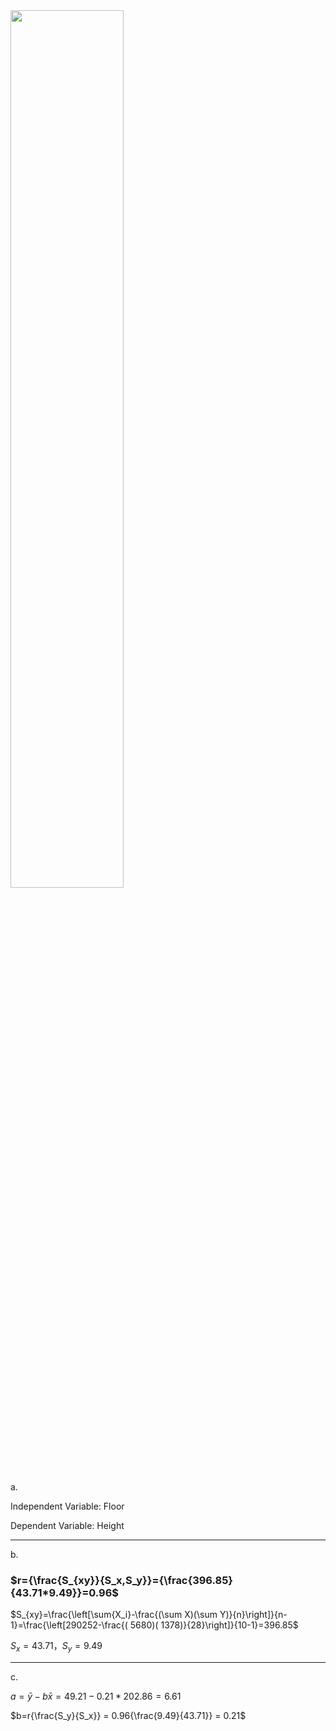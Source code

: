 <img src=https://github.com/user-attachments/assets/9ac82fa0-d7bf-4296-840b-6bdc75cf76d0 width=60% />

a.

Independent Variable: Floor 

Dependent Variable: Height

- - -
b. 

### $r={\frac{S_{xy}}{S_x,S_y}}={\frac{396.85}{43.71*9.49}}=0.96$

$S_{xy}=\frac{\left[\sum{X_i}-\frac{(\sum X)(\sum Y)}{n}\right]}{n-1}=\frac{\left[290252-\frac{( 5680)( 1378)}{28}\right]}{10-1}=396.85$

$S_x=43.71，S_y=9.49$

- - -
c.

$a=\bar{y}-{b\bar{x}} =49.21-0.21*202.86 = 6.61$

$b=r{\frac{S_y}{S_x}} = 0.96{\frac{9.49}{43.71}} = 0.21$ 







